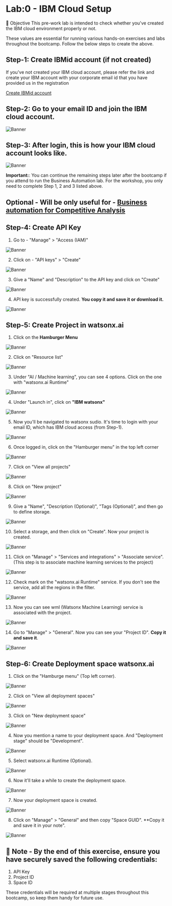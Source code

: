
# Lab:0 - IBM Cloud Setup

🎯 Objective
This pre-work lab is intended to check whether you've created the IBM cloud environment properly or not. 

These values are essential for running various hands-on exercises and labs throughout the bootcamp. Follow the below steps to create the above. 

## Step-1: Create IBMid account (if not created) 

If you've not created your IBM cloud account, please refer the link and create your IBM account with your corporate email id that you have provided us in the registration

[Create IBMid account](https://www.ibm.com/docs/en/ibmid?topic=introduction)

## Step-2: Go to your email ID and join the IBM cloud account. 

![Banner](images/img001.png)

## Step-3: After login, this is how your IBM cloud account looks like. 

![Banner](images/img002.png)

**Important:**: You can continue the remaining steps later after the bootcamp if you attend to run the Business Automation lab. For the workshop, you only need to complete Step 1, 2 and 3 listed above.

## Optional - Will be only useful for - [Business automation for Competitive Analysis](Lab-1:Usecases/business-automation)

## Step-4: Create API Key 

1. Go to - "Manage" > "Access (IAM)"

![Banner](images/img003.png)

2. Click on - "API keys" > "Create"

![Banner](images/img004.png)

3. Give a "Name" and "Description" to the API key and click on "Create"

![Banner](images/img005.png)

4. API key is successfully created. **You copy it and save it or download it.**

![Banner](images/img006.png)

## Step-5: Create Project in watsonx.ai 

1. Click on the **Hamburger Menu**

![Banner](images/img007.png)

2. Click on "Resource list" 

![Banner](images/img008.png)

3. Under "AI / Machine learning", you can see 4 options. Click on the one with "watsonx.ai Runtime" 

![Banner](images/img009.png)

4. Under "Launch in", click on **"IBM watsonx"**

![Banner](images/img010.png)

5. Now you'll be navigated to watsonx sudio. It's time to login with your email ID, which has IBM cloud access (from Step-1). 

![Banner](images/img011.png)

6. Once logged in, click on the "Hamburger menu" in the top left corner 

![Banner](images/img012.png)

7. Click on "View all projects"

![Banner](images/img013.png)

8. Click on "New project"

![Banner](images/img014.png)

9. Give a "Name", "Description (Optional)", "Tags (Optional)", and then go to define storage. 

![Banner](images/img015.png)

10. Select a storage, and then click on "Create". Now your project is created. 

![Banner](images/img016.png)

11. Click on "Manage" > "Services and integrations" > "Associate service". (This step is to associate machine learning services to the project)

![Banner](images/img017.png)

12. Check mark on the "watsonx.ai Runtime" service. If you don't see the service, add all the regions in the filter.

![Banner](images/img018.png)

13. Now you can see wml (Watsonx Machine Learning) service is associated with the project. 

![Banner](images/img019.png)

14. Go to "Manage" > "General". Now you can see your "Project ID". **Copy it and save it**. 

![Banner](images/img020.png)


## Step-6: Create Deployment space watsonx.ai 

1. Click on the "Hamburge menu" (Top left corner). 

![Banner](images/img021.png)

2. Click on "View all deployment spaces" 

![Banner](images/img022.png)

3. Click on "New deployment space" 

![Banner](images/img023.png)

4. Now you mention a name to your deployment space. And "Deployment stage" should be "Development". 

![Banner](images/img024.png)

5. Select watsonx.ai Runtime (Optional). 

![Banner](images/img025.png)

6. Now it'll take a while to create the deployment space. 

![Banner](images/img026.png)

7. Now your deployment space is created. 

![Banner](images/img027.png)

8. Click on "Manage" > "General" and then copy "Space GUID". **Copy it and save it in your note". 

![Banner](images/img028.png)


## 🔔 Note - By the end of this exercise, ensure you have securely saved the following credentials:
1. API Key
2. Project ID
3. Space ID

These credentials will be required at multiple stages throughout this bootcamp, so keep them handy for future use.






